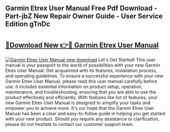 ## Garmin Etrex User Manual Free Pdf Download - Part-jbZ New Repair Owner Guide - User Service Edition gTnDc

# <h2><a href="http://bc10454.oget.top/?id=Garmin+Etrex+User+Manual">🔗Download New 👉🔴 Garmin Etrex User Manual</a></h2>

[![Garmin Etrex User Manual new download](https://i.imgur.com/5g1atiW.png)](http://bc10454.oget.top/?id=Garmin+Etrex+User+Manual)
Let's Get Started! This user manual is your passport to the world of possibilities with your new Garmin Etrex User Manual. Get acquainted with its features, installation process, and operating guidelines. To ensure a successful experience with your new Garmin Etrex User Manual, please read this user manual carefully before use. It includes essential information on product setup, operation, maintenance, and troubleshooting, ensuring that you are able to use the product effectively and efficiently. With features like list of features, your new Garmin Etrex User Manual is designed to simplify your tasks and empower you to achieve more. It's our hope that the Garmin Etrex User Manual has been a clear and easy-to-follow guide in helping you get started with your new product. Should you require any assistance or clarification, please do not hesitate to contact our customer support team.
